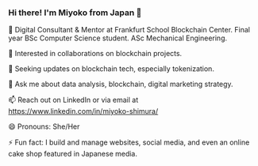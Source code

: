 ### Hi there! I'm Miyoko from Japan 👋

🔭 Digital Consultant & Mentor at Frankfurt School Blockchain Center. Final year BSc Computer Science student. ASc Mechanical Engineering.

👯 Interested in collaborations on blockchain projects. 

🤔 Seeking updates on blockchain tech, especially tokenization.

💬 Ask me about data analysis, blockchain, digital marketing strategy.

📫 Reach out on LinkedIn or via email at https://www.linkedin.com/in/miyoko-shimura/

😄 Pronouns: She/Her

⚡ Fun fact: I build and manage websites, social media, and even an online cake shop featured in Japanese media.
